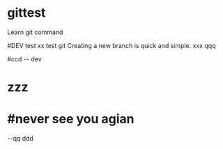 # gittest
Learn git command

#DEV test xx
test git
Creating a new branch is quick and simple.
xxx
qqq

#ccd
-- dev
# zzz

#never see you agian
=======
--qq
ddd
